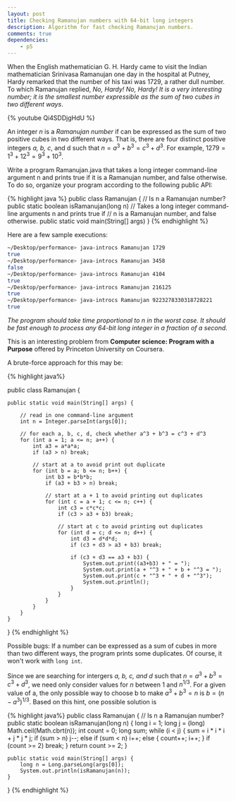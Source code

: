 ```yaml
---
layout: post
title: Checking Ramanujan numbers with 64-bit long integers
description: Algorithm for fast checking Ramanujan numbers.
comments: true
dependencies:
    - p5
---
```


When the English mathematician G. H. Hardy came to visit the Indian
mathematician Srinivasa Ramanujan one day in the hospital at Putney, Hardy remarked that the number of
his taxi was 1729, a rather dull number. To which Ramanujan replied, <em>No, Hardy! No, Hardy! It
is a very interesting number; it is the smallest number expressible as the sum of two cubes in two
different ways</em>.

<!-- <iframe width="640" height="480" src="https://www.youtube.com/embed/Qi4SDDjgHdU" frameborder="0" allow="accelerometer; autoplay; encrypted-media; gyroscope; picture-in-picture" allowfullscreen></iframe> -->

{% youtube Qi4SDDjgHdU %}

An integer <em>n</em> is a <em>Ramanujan number</em> if can be expressed as the sum of two positive cubes in two
different ways. That is, there are four distinct positive integers <em>a, b, c</em>, and d such that $n = a^3 + b^3 = c^3 + d^3$.
For example, $1279 = 1^3 + 12^3 = 9^3 + 10^3$.

Write a program Ramanujan.java that takes a long integer command-line argument n and prints
true if it is a Ramanujan number, and false otherwise. To do so, organize your program
according to the following public API:

{% highlight java %}
public class Ramanujan {
	// Is n a Ramanujan number?
	public static boolean isRamanujan(long n)
	// Takes a long integer command-line arguments n and prints true if
	// n is a Ramanujan number, and false otherwise.
	public static void main(String[] args)
}
{% endhighlight %}

Here are a few sample executions:

```bash
~/Desktop/performance> java-introcs Ramanujan 1729
true
~/Desktop/performance> java-introcs Ramanujan 3458
false
~/Desktop/performance> java-introcs Ramanujan 4104
true
~/Desktop/performance> java-introcs Ramanujan 216125
true
~/Desktop/performance> java-introcs Ramanujan 9223278330318728221
true
```

<em>The program should take time proportional to n in the worst case. It should be fast enough to
process any 64-bit long integer in a fraction of a second.</em>

This is an interesting problem from <strong>Computer science: Program with a Purpose</strong> offered by Princeton University on Coursera.

A brute-force approach for this may be:

{% highlight java%}

public class Ramanujan {

    public static void main(String[] args) {

        // read in one command-line argument
        int n = Integer.parseInt(args[0]);

        // for each a, b, c, d, check whether a^3 + b^3 = c^3 + d^3
        for (int a = 1; a <= n; a++) {
            int a3 = a*a*a;
            if (a3 > n) break;

            // start at a to avoid print out duplicate
            for (int b = a; b <= n; b++) {
                int b3 = b*b*b;
                if (a3 + b3 > n) break;

                // start at a + 1 to avoid printing out duplicates
                for (int c = a + 1; c <= n; c++) {
                    int c3 = c*c*c;
                    if (c3 > a3 + b3) break;

                    // start at c to avoid printing out duplicates
                    for (int d = c; d <= n; d++) {
                        int d3 = d*d*d;
                        if (c3 + d3 > a3 + b3) break;

                        if (c3 + d3 == a3 + b3) {
                            System.out.print((a3+b3) + " = ");
                            System.out.print(a + "^3 + " + b + "^3 = ");
                            System.out.print(c + "^3 + " + d + "^3");
                            System.out.println();
                        }
                    }
                }
            }
        }
    }
}
{% endhighlight %}

Possible bugs: If a number can be expressed as a sum of cubes in more than two different ways, the program prints some duplicates.
Of course, it won't work with `long int`.

Since we are searching for intergers <em>a, b, c, and d</em> such that $n = a^3 + b^3 = c^3 + d^3$, we need only consider values for <em>n</em>
between 1 and $n^{1/3}$. For a given value of a, the only possible way to choose b to make $a^3 + b^3 = n$ is $b = (n - a^3)^{1/3}$. Based on this
hint, one possible solution is

{% highlight java%}
public class Ramanujan {
    // Is n a Ramanujan number?
    public static boolean isRamanujan(long n) {
        long i = 1;
        long j = (long) Math.ceil(Math.cbrt(n));
        int count = 0;
        long sum;
        while (i < j) {
            sum = i * i * i + j * j * j;
            if (sum > n) j--;
            else if (sum < n) i++;
            else {
                count++;
                i++;
            }
            if (count >= 2) break;
        }
        return count >= 2;
    }

    public static void main(String[] args) {
        long n = Long.parseLong(args[0]);
        System.out.println(isRamanujan(n));
    }
}
{% endhighlight %}


<!-- An implementation in javascript is below. Since `JavaScript` only support 53 bit integers, we cannot test 64 bit integers here! -->


<!-- <div id="sketch-holder">
    <script type="text/javascript" src="/assets/js/ramanujan-sketch.js"></script>
    <script src="https://cdnjs.cloudflare.com/ajax/libs/p5.js/1.1.9/p5.js"></script>
</div> -->


<!-- <div id="sketch-holder"></div> -->
<!-- <p id="p5 sketch"></p> -->


<!-- <script src="https://cdnjs.cloudflare.com/ajax/libs/p5.js/1.1.9/p5.js"></script> -->

<!-- <script>

let textbox;
let output;

function setup() {
	noCanvas();
	createP("Enter your number!")
	textbox = createInput('0');
	output = createP('false');
	textbox.input(updateText);
}

function ramanujan(n) {
	let i = 1;
	let j = Math.ceil(Math.cbrt(n));
	let count = 0;
	let sum;
	while (i < j) {
		sum = i * i * i + j * j * j;
		if (sum > n) j--;
		else if (sum < n) i++;
		else {
			count++;
			i++;
		}
		if (count >= 2) break;
	}
	return (count >= 2);
}

function updateText() {
	let val = ramanujan(textbox.value());
	output.html(val);
}
</script> -->
